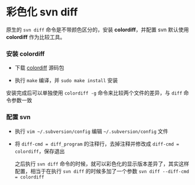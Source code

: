 # 彩色化 svn diff

原生的 `svn diff` 命令是不带颜色区分的，安装 **colordiff**，并配置 svn 默认使用 **colordiff** 作为比较工具。


### 安装 colordiff

* 下载 [colordiff](http://www.colordiff.org/) 源码包

* 执行 `make` 编译，并 `sudo make install` 安装

安装完成后可以单独使用 `colordiff -g` 命令来比较两个文件的差异，与 `diff` 命令参数一致

### 配置 svn

* 执行 `vim ~/.subversion/config` 编辑 `~/.subversion/config` 文件

* 将 `diff-cmd = diff_program` 的注释行，去掉注释并修改成 `diff-cmd = colordiff`，保存退出

    之后执行 `svn diff` 命令的时候，就可以彩色化的显示版本差异了，其实这样配置，相当于在执行 `svn diff` 的时候多加了一个参数 `svn diff --diff-cmd = colordiff`